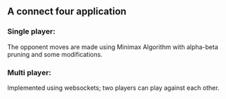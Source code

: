 ## A connect four application

### Single player:

The opponent moves are made using Minimax Algorithm with alpha-beta pruning and some modifications.

### Multi player:

Implemented using websockets; two players can play against each other.
